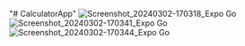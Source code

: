"# CalculatorApp" 
![Screenshot_20240302-170318_Expo Go](https://github.com/knuguru/CalculatorApp/assets/161977397/0d206c06-d25a-4605-8ddc-93ab7703bffe)
![Screenshot_20240302-170341_Expo Go](https://github.com/knuguru/CalculatorApp/assets/161977397/ef927ce8-a658-4cae-8ee4-c212c044ffd0)
![Screenshot_20240302-170344_Expo Go](https://github.com/knuguru/CalculatorApp/assets/161977397/20cde5e7-acd0-4615-b82e-a3107191d5c2)
